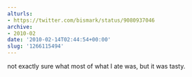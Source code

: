 ```yaml
---
alturls:
- https://twitter.com/bismark/status/9080937046
archive:
- 2010-02
date: '2010-02-14T02:44:54+00:00'
slug: '1266115494'
---
```


not exactly sure what most of what I ate was, but it was tasty.

